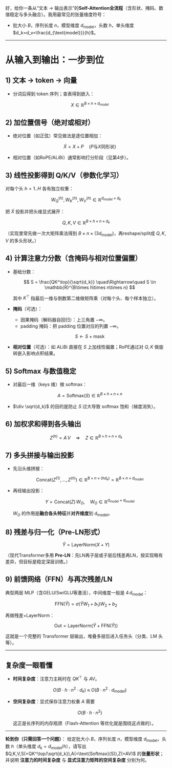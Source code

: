 好，给你一条从“文本 → 输出表示”的**Self-Attention全流程**（含形状、掩码、数值稳定与多头融合）。我用最常见的张量维度符号：

* 批大小 $B$，序列长度 $n$，模型维度 $d_{\text{model}}$，头数 $h$，单头维度 $d_k=d_v=\frac{d_{\text{model}}}{h}$。

---

# 从输入到输出：一步到位

## 1) 文本 → token → 向量

* 分词后得到 token 序列；查表得到嵌入：

  $$
  X \in \mathbb{R}^{B\times n\times d_{\text{model}}}
  $$

## 2) 加位置信号（绝对或相对）

* 绝对位置（如正弦）常见做法是逐位置相加：

  $$
  \tilde X = X + P \quad (P\text{与}X\text{同形状})
  $$
* 相对位置（如RoPE/ALiBi）通常影响打分阶段（见第4步）。

## 3) 线性投影得到 Q/K/V（参数化学习）

对每个头 $h=1..H$ 各有独立权重：

$$
W_Q^{(h)},W_K^{(h)},W_V^{(h)}\in\mathbb{R}^{d_{\text{model}}\times d_k}
$$

把 $\tilde X$ 投影并把头维显式展开：

$$
Q,K,V \in \mathbb{R}^{B\times h\times n\times d_k}
$$

（实现里常先做一次大矩阵乘法得到 $B\times n\times (3d_{\text{model}})$，再reshape/split成 $Q,K,V$ 的多头形状。）

## 4) 计算注意力分数（含掩码与相对位置偏置）

* 基础分数：

  $$
  S = \frac{QK^\top}{\sqrt{d_k}}
  \quad\Rightarrow\quad
  S \in \mathbb{R}^{B\times h\times n\times n}
  $$

  其中 $K^\top$ 指最后一维与倒数第二维做矩阵乘（对每个头、每个样本独立）。
* **掩码**（可选）：

  * 因果掩码（解码器自回归）：上三角置 $-\infty$。
  * padding 掩码：把 padding 位置对应的列置 $-\infty$。

  $$
  S \leftarrow S + \text{mask}
  $$
* **相对位置**（可选）：如 ALiBi 直接在 $S$ 上加线性偏置；RoPE通过对 $Q,K$ 做旋转嵌入影响点积结果。

## 5) Softmax 与数值稳定

* 对最后一维（keys 维）做 softmax：

  $$
  A=\text{Softmax}(S)\in \mathbb{R}^{B\times h\times n\times n}
  $$
* $\div \sqrt{d_k}$ 的目的是防止 $S$ 过大导致 softmax 饱和（梯度消失）。

## 6) 加权求和得到各头输出

$$
Z^{(h)} = A\,V \quad\Rightarrow\quad
Z \in \mathbb{R}^{B\times h\times n\times d_k}
$$

## 7) 多头拼接与输出投影

* 先沿头维拼接：

  $$
  \text{Concat}(Z^{(1)},\dots,Z^{(h)}) \in \mathbb{R}^{B\times n\times (h d_k)}=\mathbb{R}^{B\times n\times d_{\text{model}}}
  $$
* 再经输出投影：

  $$
  Y = \text{Concat}(Z)\, W_O,\quad W_O\in\mathbb{R}^{d_{\text{model}}\times d_{\text{model}}}
  $$

  $W_O$ 的作用是**融合各头特征**并**对齐维度**到 $d_{\text{model}}$。

## 8) 残差与归一化（Pre-LN形式）

$$
\hat Y = \text{LayerNorm}(X + Y)
$$

（现代Transformer多用 **Pre-LN**：先LN再子层或子层后残差再LN，按实现略有差异，但目标是稳定深层训练。）

## 9) 前馈网络（FFN）与再次残差/LN

典型两层 MLP（含GELU/SwiGLU等激活），中间维度一般是 $4\,d_{\text{model}}$：

$$
\text{FFN}(\hat Y)=\sigma(\hat Y W_1 + b_1) W_2 + b_2
$$

再做残差+LayerNorm：

$$
\text{Out}=\text{LayerNorm}(\hat Y + \text{FFN}(\hat Y))
$$

这就是一个完整的 Transformer 层输出，堆叠多层后进入任务头（分类、LM 头等）。

---

## 复杂度一眼看懂

* **时间复杂度**：注意力主耗时在 $QK^\top$ 与 $AV$。

  $$
  O(B\cdot h\cdot n^2\cdot d_k) \;\approx\; O(B\cdot n^2\cdot d_{\text{model}})
  $$
* **空间复杂度**：显式保存注意力权重 $A$ 需要

  $$
  O(B\cdot h\cdot n^2)
  $$

  这正是长序列的内存瓶颈（Flash-Attention 等优化就是围绕这点做的）。

---

**轮到你（只需回答一个问题）**：
给定批大小 $B$，序列长度 $n$，模型维度 $d_{\text{model}}$，头数 $h$（单头维度 $d_k=d_{\text{model}}/h$），请写出 $Q,K,V,S(=QK^\top/\sqrt{d_k}),A(=\text{Softmax}(S)),Z(=AV)$ 的**张量形状**；并说明 **注意力的时间复杂度** 与 **显式注意力矩阵的空间复杂度** 分别为何。
